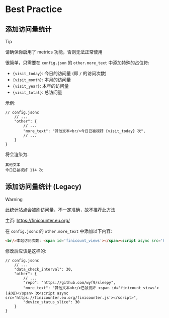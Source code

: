 # Best Practice

## 添加访问量统计

> [!TIP]
> 请确保你启用了 metrics 功能，否则无法正常使用

很简单，只需要在 `config.json` 的 `other.more_text` 中添加特殊的占位符:
- `{visit_today}`: 今日的访问量 (即 `/` 的访问次数)
- `{visit_month}`: 本月的访问量
- `{visit_year}`: 本年的访问量
- `{visit_total}`: 总访问量

示例:

```jsonc
// config.jsonc
    // ...
    "other": {
        // ...
        "more_text": "其他文本<br/>今日已被视奸 {visit_today} 次",
        // ...
    }
}
```

将会渲染为:

```text
其他文本
今日已被视奸 114 次
```


## 添加访问量统计 (Legacy)

> [!WARNING]
> 此统计站点会被刷访问量，不一定准确，故不推荐此方法

主页: https://finicounter.eu.org/

在 `config.jsonc` 的 `other.more_text` 中添加以下内容:

```html
<br/>本站访问次数: <span id='finicount_views'></span><script async src='https://finicounter.eu.org/finicounter.js'></script>
```

修改后应该是这样的:

```jsonc
// config.jsonc
    // ...
    "data_check_interval": 30,
    "other": {
        // ...
        "repo": "https://github.com/wyf9/sleepy",
        "more_text": "其他文本<br/>已被视奸 <span id='finicount_views'>(未知)</span> 次<script async src='https://finicounter.eu.org/finicounter.js'></script>",
        "device_status_slice": 30
    }
}
```